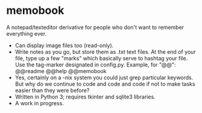 # memobook
A notepad/texteditor derivative for people who don't want to remember everything ever.
 -   Can display image files too (read-only).
 -   Write notes as you go, but store them as .txt text files. At the end of your file, type up a few "marks" which basically serve to hashtag your file. Use the tag-marker designated in config.py. Example, for "@@": @@readme @@help @@memobook
 -   Yes, certainly on a -nix system you could just grep particular keywords. But why do we continue to code and code and code if not to make tasks easier than they were before?
 -   Written in Python 3; requires tkinter and sqlite3 libraries.
 -   A work in progress.
